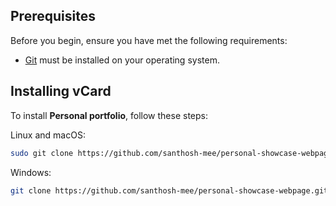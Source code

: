 ## Prerequisites

Before you begin, ensure you have met the following requirements:

* [Git](https://git-scm.com/downloads "Download Git") must be installed on your operating system.

## Installing vCard

To install **Personal portfolio**, follow these steps:

Linux and macOS:

```bash
sudo git clone https://github.com/santhosh-mee/personal-showcase-webpage.git
```

Windows:

```bash
git clone https://github.com/santhosh-mee/personal-showcase-webpage.git
```
